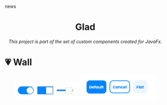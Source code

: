 news
<h1 align="center">Glad</h1>
<h6 align="center"> This project is part of the set of custom components created for JavaFx. </h6>
<h1></h1>

# 💗 Wall
<p align="center">
  <img src="./wall/toggle_switch.png"  />
  <img src="wall/button.png"  />
</p>
